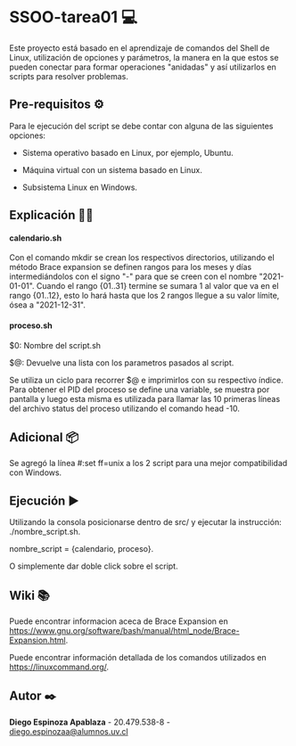 # SSOO-tarea01 💻

Este proyecto está basado en el aprendizaje de comandos del Shell de Linux, utilización de opciones y parámetros, la manera en la que estos se pueden conectar para formar operaciones "anidadas" y así utilizarlos en scripts para resolver problemas.


## Pre-requisitos ⚙️

Para le ejecución del script se debe contar con alguna de las siguientes opciones:

* Sistema operativo basado en Linux, por ejemplo, Ubuntu.

* Máquina virtual con un sistema basado en Linux.

* Subsistema Linux en Windows.

## Explicación 👨‍🏫
#### calendario.sh

Con el comando mkdir se crean los respectivos directorios, utilizando el método Brace expansion se definen rangos para los meses y días intermediándolos con el signo "-" para que se creen con el nombre "2021-01-01".
Cuando el rango {01..31} termine se sumara 1 al valor que va en el rango {01..12}, esto lo hará hasta que los 2 rangos llegue a su valor límite, ósea a "2021-12-31".

#### proceso.sh
$0: Nombre del script.sh

$@: Devuelve una lista con los parametros pasados al script.

Se utiliza un ciclo para recorrer $@ e imprimirlos con su respectivo índice.
Para obtener el PID del proceso se define una variable, se muestra por pantalla y luego esta misma es utilizada para llamar las 10 primeras líneas del archivo status del proceso utilizando el comando head -10.

## Adicional 📦

Se agregó la línea #:set ff=unix a los 2 script para una mejor compatibilidad con Windows.

## Ejecución ▶

Utilizando la consola posicionarse dentro de src/ y ejecutar la instrucción: ./nombre_script.sh.

nombre_script = {calendario, proceso}.

O simplemente dar doble click sobre el script.

## Wiki 📚

Puede encontrar informacion aceca de Brace Expansion en https://www.gnu.org/software/bash/manual/html_node/Brace-Expansion.html.

Puede encontrar información detallada de los comandos utilizados en https://linuxcommand.org/.

## Autor ✒️

**Diego Espinoza Apablaza** - 20.479.538-8 - diego.espinozaa@alumnos.uv.cl
